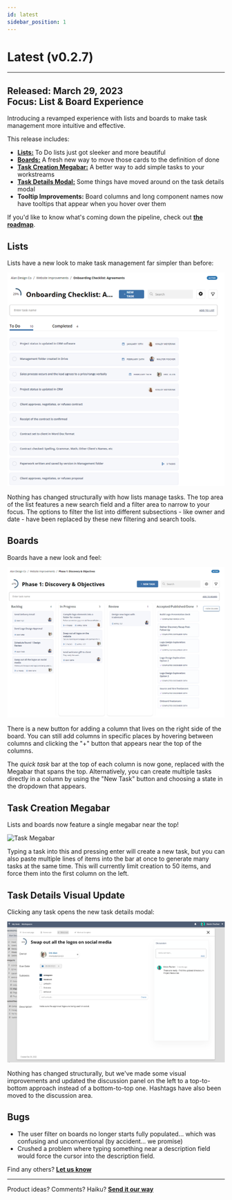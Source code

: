 ```yaml
---
id: latest
sidebar_position: 1
---
```


# Latest (v0.2.7)  
  
---

**Released:** March 29, 2023  
**Focus:** List & Board Experience
---  

Introducing a revamped experience with lists and boards to make task management more intuitive and effective.   
  
This release includes:  
- **[Lists:](#lists)** To Do lists just got sleeker and more beautiful   
- **[Boards:](#boards)** A fresh new way to move those cards to the definition of done 
- **[Task Creation Megabar:](#task-creation-megabar)** A better way to add simple tasks to your workstreams
- **[Task Details Modal:](#task-details-visual-update)** Some things have moved around on the task details modal
- **Tooltip Improvements:** Board columns and long component names now have tooltips that appear when you hover over them
  
If you'd like to know what's coming down the pipeline, check out **[the roadmap](/docs/roadmap)**.  
  
## Lists  
Lists have a new look to make task management far simpler than before:  
  
[![Lists](../assets/v027-lists.png)](../assets/v027-lists.png) 


Nothing has changed structurally with how lists manage tasks.  The top area of the list features a new search field and a filter area to narrow to your focus.  The options to filter the list into different subsections - like owner and date - have been replaced by these new filtering and search tools.  

## Boards  
Boards have a new look and feel:  
  

[![Boards](../assets/v027-boards.png)](../assets/v027-boards.png)  
  
There is a new button for adding a column that lives on the right side of the board.  You can still add columns in specific places by hovering between columns and clicking the "+" button that appears near the top of the columns.  
  
The *quick task* bar at the top of each column is now gone, replaced with the Megabar that spans the top.  Alternatively, you can create multiple tasks directly in a column by using the "New Task" button and choosing a state in the dropdown that appears.

## Task Creation Megabar  

Lists and boards now feature a single megabar near the top!  

![Task Megabar](../assets/v027-task-megabar.gif)  
  
Typing a task into this and pressing enter will create a new task, but you can also paste multiple lines of items into the bar at once to generate many tasks at the same time.  This will currently limit creation to 50 items, and force them into the first column on the left.

## Task Details Visual Update  

Clicking any task opens the new task details modal: 

[![Task Details](../assets/v027-task-details.png)](../assets/v027-task-details.png)  
  
Nothing has changed structurally, but we've made some visual improvements and updated the discussion panel on the left to a top-to-bottom approach instead of a bottom-to-top one.  Hashtags have also been moved to the discussion area.
  

## Bugs   
- The user filter on boards no longer starts fully populated... which was confusing and unconventional (by accident... we promise)  
- Crushed a problem where typing something near a description field would force the cursor into the description field.
  
Find any others?  **[Let us know](/bugs/report)**  

---  
Product ideas?  Comments?  Haiku?  **[Send it our way](/features/request)**  